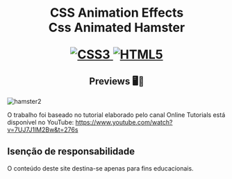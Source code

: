 <h1 align="center">
    <strong>CSS Animation Effects</strong>
    <br> Css Animated Hamster <br/>
   
[![CSS3](https://img.shields.io/badge/-css3-%231572B6.svg?style=for-the-badge&labelColor=black&logo=css3&logoColor=white) ![HTML5](https://img.shields.io/badge/-html5-%23E34F26.svg?style=for-the-badge&labelColor=black&logo=html5&logoColor=white)](#) 

<h2 align="center">Previews 🖥️📱</h2>

![hamster2](https://user-images.githubusercontent.com/61275275/150620535-bbe7487c-c778-458c-adca-af66d8d3fcf6.gif)

    
    
O trabalho foi baseado no tutorial elaborado pelo canal Online Tutorials está disponível no YouTube: 
https://www.youtube.com/watch?v=7UJ7J1lM2Bw&t=276s

 

## Isenção de responsabilidade
O conteúdo deste site destina-se apenas para fins educacionais.











